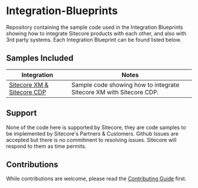 # Integration-Blueprints
Repository containing the sample code used in the Integration Blueprints showing how to integrate Sitecore products with each other, and also with 3rd party systems.
Each Integration Blueprint can be found listed below.

## Samples Included
| Integration | Notes |
| ---| --- |
| [Sitecore XM & Sitecore CDP](./Sitecore%20XM%20%26%20Sitecore%20CDP) | Sample code showing how to integrate Sitecore XM with Sitecore CDP. |

## Support
None of the code here is supported by Sitecore, they are code samples to be implemented by Sitecore's Partners & Customers. Github Issues are accepted but there is no commitment to resolving issues. Sitecore will respond to them as time permits.

## Contributions
While contributions are welcome, please read the [Contributing Guide](./CONTRIBUTING.md) first.